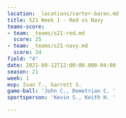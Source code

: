 ```yaml
---
location: _locations/carter-baron.md
title: S21 Week 1 - Red vs Navy
teams-score:
- team: _teams/s21-red.md
  score: 25
- team: _teams/s21-navy.md
  score: 34
field: "4"
date: 2021-09-12T12:00:00.000-04:00
season: 21
week: 1
mvp: Ivan T., Garrett S.
game-ball: 'John C., Demetrian C. '
sportsperson: 'Kevin S., Keith H. '

---
```

